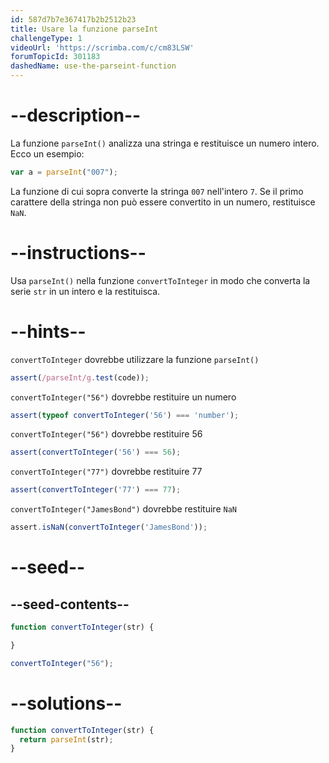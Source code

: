 ```yaml
---
id: 587d7b7e367417b2b2512b23
title: Usare la funzione parseInt
challengeType: 1
videoUrl: 'https://scrimba.com/c/cm83LSW'
forumTopicId: 301183
dashedName: use-the-parseint-function
---
```


# --description--

La funzione `parseInt()` analizza una stringa e restituisce un numero intero. Ecco un esempio:

```js
var a = parseInt("007");
```

La funzione di cui sopra converte la stringa `007` nell'intero `7`. Se il primo carattere della stringa non può essere convertito in un numero, restituisce `NaN`.

# --instructions--

Usa `parseInt()` nella funzione `convertToInteger` in modo che converta la serie `str` in un intero e la restituisca.

# --hints--

`convertToInteger` dovrebbe utilizzare la funzione `parseInt()`

```js
assert(/parseInt/g.test(code));
```

`convertToInteger("56")` dovrebbe restituire un numero

```js
assert(typeof convertToInteger('56') === 'number');
```

`convertToInteger("56")` dovrebbe restituire 56

```js
assert(convertToInteger('56') === 56);
```

`convertToInteger("77")` dovrebbe restituire 77

```js
assert(convertToInteger('77') === 77);
```

`convertToInteger("JamesBond")` dovrebbe restituire `NaN`

```js
assert.isNaN(convertToInteger('JamesBond'));
```

# --seed--

## --seed-contents--

```js
function convertToInteger(str) {

}

convertToInteger("56");
```

# --solutions--

```js
function convertToInteger(str) {
  return parseInt(str);
}
```
